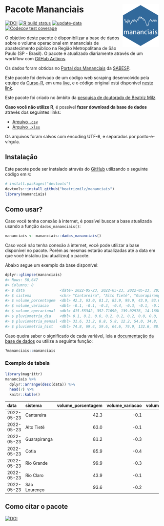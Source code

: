 
<!-- README.md is generated from README.Rmd. Please edit that file -->

# Pacote Mananciais <img src="man/figures/hexlogo.png" align="right" width = "120px"/>

<!-- badges: start -->

[![DOI](https://zenodo.org/badge/DOI/10.5281/zenodo.4733056.svg)](https://doi.org/10.5281/zenodo.4733056)
[![R build
status](https://github.com/beatrizmilz/mananciais/workflows/R-CMD-check/badge.svg)](https://github.com/beatrizmilz/mananciais/actions)
[![update-data](https://github.com/beatrizmilz/mananciais/actions/workflows/2-update_data.yaml/badge.svg)](https://github.com/beatrizmilz/mananciais/actions/workflows/2-update_data.yaml)
[![Codecov test
coverage](https://codecov.io/gh/beatrizmilz/mananciais/branch/master/graph/badge.svg)](https://codecov.io/gh/beatrizmilz/mananciais?branch=master)
<!-- badges: end -->

O objetivo deste pacote é disponibilizar a base de dados sobre o volume
operacional em mananciais de abastecimento público na Região
Metropolitana de São Paulo (SP - Brasil). O pacote é atualizado
diariamente através de um workflow com [GitHub
Actions](https://github.com/beatrizmilz/mananciais/actions).

Os dados foram obtidos no [Portal dos
Mananciais](http://mananciais.sabesp.com.br/Situacao) da
[SABESP](http://site.sabesp.com.br/site/Default.aspx).

Este pacote foi derivado de um código web scraping desenvolvido pela
equipe da [Curso-R](https://www.curso-r.com/), em uma
[live](https://youtu.be/jvZIxrMmOcQ), e o código original está
disponível [neste
link](https://github.com/curso-r/lives/blob/master/drafts/20200730_scraper_sabesp.R).

Este pacote foi criado no âmbito da [pesquisa de doutorado de Beatriz
Milz](https://beatrizmilz.github.io/tese/).

**Caso você não utilize R**, é possível **fazer download da base de
dados** através dos seguintes links:

  - [Arquivo
    `.csv`](https://github.com/beatrizmilz/mananciais/raw/master/inst/extdata/mananciais.csv)
  - [Arquivo
    `.xlsx`](https://github.com/beatrizmilz/mananciais/blob/master/inst/extdata/mananciais.xlsx?raw=true)

Os arquivos foram salvos com encoding UTF-8, e separados por
ponto-e-vírgula.

## Instalação

Este pacote pode ser instalado através do [GitHub](https://github.com/)
utilizando o seguinte código em `R`:

``` r
# install.packages("devtools")
devtools::install_github("beatrizmilz/mananciais")
library(mananciais)
```

## Como usar?

Caso você tenha conexão à internet, é possível buscar a base atualizada
usando a função `dados_mananciais()`:

``` r
mananciais <- mananciais::dados_mananciais() 
```

Caso você não tenha conexão à internet, você pode utilizar a base
disponível no pacote. Porém as mesmas estarão atualizadas até a data em
que você instalou (ou atualizou) o pacote.

Abaixo segue um exemplo da base disponível:

``` r
dplyr::glimpse(mananciais)
#> Rows: 50,647
#> Columns: 8
#> $ data                <date> 2022-05-23, 2022-05-23, 2022-05-23, 2022-05-23, 2…
#> $ sistema             <chr> "Cantareira", "Alto Tietê", "Guarapiranga", "Cotia…
#> $ volume_porcentagem  <dbl> 42.3, 63.0, 81.2, 85.9, 99.9, 43.9, 93.6, 42.4, 63…
#> $ volume_variacao     <dbl> -0.1, -0.1, -0.3, -0.4, -0.3, -0.1, -0.2, -0.1, -0…
#> $ volume_operacional  <dbl> 415.55342, 352.71690, 139.02976, 14.16886, 112.067…
#> $ pluviometria_dia    <dbl> 0.1, 0.2, 0.0, 0.2, 0.2, 0.2, 0.0, 0.0, 0.2, 0.0, …
#> $ pluviometria_mensal <dbl> 31.6, 31.2, 8.8, 5.8, 12.2, 54.0, 34.8, 31.5, 31.0…
#> $ pluviometria_hist   <dbl> 74.8, 69.4, 59.6, 64.6, 79.9, 132.6, 88.9, 74.8, 6…
```

Caso queira saber o significado de cada variável, leia a [documentação
da base de
dados](https://beatrizmilz.github.io/mananciais/reference/mananciais.html)
ou utilize a seguinte função:

``` r
?mananciais::mananciais
```

### Exemplo de tabela

``` r
library(magrittr)
mananciais %>% 
  dplyr::arrange(desc(data)) %>% 
  head(7) %>%
  knitr::kable()
```

| data       | sistema      | volume\_porcentagem | volume\_variacao | volume\_operacional | pluviometria\_dia | pluviometria\_mensal | pluviometria\_hist |
| :--------- | :----------- | ------------------: | ---------------: | ------------------: | ----------------: | -------------------: | -----------------: |
| 2022-05-23 | Cantareira   |                42.3 |            \-0.1 |           415.55342 |               0.1 |                 31.6 |               74.8 |
| 2022-05-23 | Alto Tietê   |                63.0 |            \-0.1 |           352.71690 |               0.2 |                 31.2 |               69.4 |
| 2022-05-23 | Guarapiranga |                81.2 |            \-0.3 |           139.02976 |               0.0 |                  8.8 |               59.6 |
| 2022-05-23 | Cotia        |                85.9 |            \-0.4 |            14.16886 |               0.2 |                  5.8 |               64.6 |
| 2022-05-23 | Rio Grande   |                99.9 |            \-0.3 |           112.06787 |               0.2 |                 12.2 |               79.9 |
| 2022-05-23 | Rio Claro    |                43.9 |            \-0.1 |             5.99354 |               0.2 |                 54.0 |              132.6 |
| 2022-05-23 | São Lourenço |                93.6 |            \-0.2 |            83.13232 |               0.0 |                 34.8 |               88.9 |

## Como citar o pacote

[![DOI](https://zenodo.org/badge/DOI/10.5281/zenodo.4733056.svg)](https://doi.org/10.5281/zenodo.4733056)
